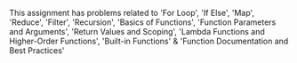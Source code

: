 This assignment has problems related to 'For Loop', 'If Else', 'Map', 'Reduce', 'Filter', 'Recursion', 'Basics of Functions', 'Function Parameters and Arguments', 'Return Values and Scoping', 'Lambda Functions and Higher-Order Functions', 'Built-in Functions' & 'Function Documentation and Best Practices'
